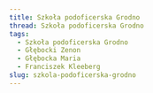 ```yaml
---
title: Szkoła podoficerska Grodno
thread: Szkoła podoficerska Grodno
tags:
  - Szkoła podoficerska Grodno
  - Głębocki Zenon
  - Głębocka Maria
  - Franciszek Kleeberg
slug: szkola-podoficerska-grodno
---
```


